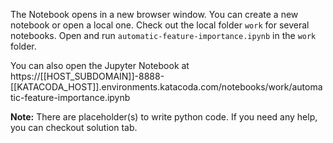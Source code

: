 The Notebook opens in a new browser window. You can create a new notebook or open a local one. Check out the local folder `work` for several notebooks. Open and run `automatic-feature-importance.ipynb` in the `work` folder.

You can also open the Jupyter Notebook at https://[[HOST_SUBDOMAIN]]-8888-[[KATACODA_HOST]].environments.katacoda.com/notebooks/work/automatic-feature-importance.ipynb

**Note:**
There are placeholder(s) to write python code. If you need any help, you can checkout solution tab.